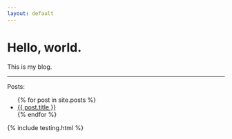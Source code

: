```yaml
---
layout: default
---
```


# Hello, world.
This is my blog.

***
Posts:
<ul>
    {% for post in site.posts %}
<li>
    <a href="{{ post.url }}">{{ post.title }}</a>
</li>
    {% endfor %}
</ul>

<div>
{% include testing.html %}
</div>


